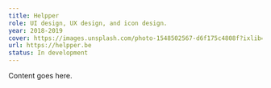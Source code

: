 ```yaml
---
title: Helpper
role: UI design, UX design, and icon design.
year: 2018-2019
cover: https://images.unsplash.com/photo-1548502567-d6f175c4808f?ixlib=rb-1.2.1&ixid=eyJhcHBfaWQiOjEyMDd9&auto=format&fit=crop&w=1950&q=80
url: https://helpper.be
status: In development
---
```

Content goes here.
